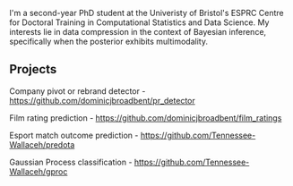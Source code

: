I'm a second-year PhD student at the Univeristy of Bristol's ESPRC Centre for Doctoral Training in Computational Statistics and Data Science. My interests lie in data compression in the context of Bayesian inference, specifically when the posterior exhibits multimodality.

## Projects
Company pivot or rebrand detector - https://github.com/dominicjbroadbent/pr_detector

Film rating prediction - https://github.com/dominicjbroadbent/film_ratings

Esport match outcome prediction - https://github.com/Tennessee-Wallaceh/predota

Gaussian Process classification - https://github.com/Tennessee-Wallaceh/gproc


